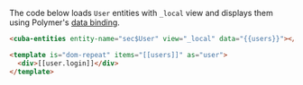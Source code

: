 The code below loads `User` entities with `_local` view and displays them using Polymer's 
[data binding](https://www.polymer-project.org/1.0/docs/devguide/data-binding).  
```html
<cuba-entities entity-name="sec$User" view="_local" data="{{users}}"></cuba-entities>

<template is="dom-repeat" items="[[users]]" as="user">
  <div>[[user.login]]</div>
</template>
```